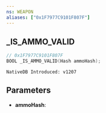 ```yaml
---
ns: WEAPON
aliases: ["0x1F7977C9101F807F"]
---
```

## _IS_AMMO_VALID

```c
// 0x1F7977C9101F807F
BOOL _IS_AMMO_VALID(Hash ammoHash);
```

```
NativeDB Introduced: v1207
```

## Parameters
* **ammoHash**:
